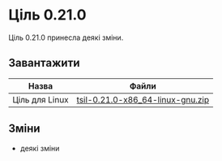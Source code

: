 # Ціль 0.21.0

<subject>Ціль 0.21.0</subject> принесла деякі зміни.

## Завантажити

| Назва          | Файли                                                                                                                        |
|----------------|------------------------------------------------------------------------------------------------------------------------------|
| Ціль для Linux | [tsil-0.21.0-x86_64-linux-gnu.zip](https://github.com/tsil-ukr/files/raw/main/випуски-цілі/tsil-0.21.0-x86_64-linux-gnu.zip) |

## Зміни

- деякі зміни
